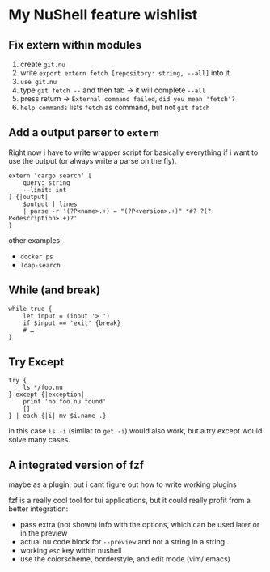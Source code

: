 # My NuShell feature wishlist

## Fix extern within modules

1. create `git.nu`
2. write `export extern fetch [repository: string, --all]` into it
3. `use git.nu`
4. type `git fetch --` and then tab -> it will complete `--all`
5. press return -> `External command failed`, `did you mean 'fetch'?`
6. `help commands` lists `fetch` as command, but not `git fetch`

## Add a output parser to `extern`

Right now i have to write wrapper script for basically everything
if i want to use the output (or always write a parse on the fly).

```
extern 'cargo search' [
	query: string
	--limit: int
] {|output|
	$output | lines
	| parse -r '(?P<name>.+) = "(?P<version>.+)" *#? ?(?P<description>.+)?'
}
```

other examples:
- `docker ps`
- `ldap-search`

## While (and break)

```
while true {
	let input = (input '> ')
	if $input == 'exit' {break}
	# …
}
```

## Try Except

```
try {
	ls */foo.nu
} except {|exception|
	print 'no foo.nu found'
	[]
} | each {|i| mv $i.name .}
```

in this case `ls -i` (similar to `get -i`) would also work, but
a try except would solve many cases.

## A integrated version of fzf

maybe as a plugin, but i cant figure out how to write working plugins

fzf is a really cool tool for tui applications, but it could really profit from a better integration:
- pass extra (not shown) info with the options, which can be used later or in the preview
- actual nu code block for `--preview` and not a string in a string..
- working `esc` key within nushell
- use the colorscheme, borderstyle, and edit mode (vim/ emacs)
